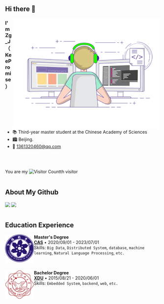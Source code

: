 ## Hi there 👋
<img align="right" top='60' alt="GIF" src="https://github.com/KeeProMise/KeeProMise/blob/master/picture/gif3.gif" width="480"/>



### I'm Zg_J（KeePromise）

<br/>

- 📚 Third-year master student at the Chinese Academy of Sciences
- 🏙️ Beijing.
- 📮 1361320460@qq.com
  <br/>
  <br/>
  <br/>
  <br/>

 You are my ![Visitor Count](https://profile-counter.glitch.me/KeeProMise/count.svg)th visitor
<br/>
<br/>

## About My Github

<!--[![Top Langs](https://github-readme-stats-keepromise.vercel.app/api/top-langs/?username=KeeProMise&layout=compact&langs_count=8&theme=cobalt)](https://github.com/KeeProMise/github-readme-stats)
[![Top Langs](https://github-readme-stats-keepromise.vercel.app/api?username=KeeProMise&show_icons=true&theme=cobalt)](https://github.com/KeeProMise/github-readme-stats)-->

<div align="left">
<img height='180' src="https://github-readme-stats-keepromise.vercel.app/api/top-langs/?username=KeeProMise&hide=html,css,Jupyter+Notebook,ruby,javascript,Makefile,Less,TypeScript,Starlark,Groovy,Shell,Batchfile&layout=compact&langs_count=8&theme=cobalt" align="center" />
<img height='180' src="https://github-readme-stats-keepromise.vercel.app/api?username=KeeProMise&show_icons=true&theme=cobalt" align="center" />
</div>  

<br/>  


## Education Experience

[<img align="left" height="94px" width="94px" alt="PKU" src="https://github.com/KeeProMise/KeeProMise/blob/master/picture/cas.png"/>](https://www.cas.cn/)

**Master's Degree** \
[**CAS**](https://www.cas.cn/) • 2020/09/01 - 2023/07/01 \
Skills: `Big Data`, `Distributed System`, `database`, `machine learning`, `Natural Language Processing`, `etc.` \
<br/>
<br/>

[<img align="left" height="94px" width="94px" alt="USTB" src="https://github.com/KeeProMise/KeeProMise/blob/master/picture/XDU.jpg"/>](https://www.xidian.edu.cn/index.htm)

**Bachelor Degree** \
[**XDU**](https://www.xidian.edu.cn/index.htm) • 2015/08/21 - 2020/06/01 \
Skills: `Embedded System`, `backend`, `web`, `etc.` \
<br>
